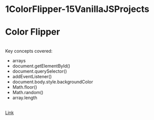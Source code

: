 # 1ColorFlipper-15VanillaJSProjects
<h1>Color Flipper</h1>
<br>
Key concepts covered:
<ul>
<li>arrays</li>
<li>document.getElementById()</li>
<li>document.querySelector()</li>
<li>addEventListener()</li>
<li>document.body.style.backgroundColor</li>
<li>Math.floor()</li>
<li>Math.random()</li>
<li>array.length</li>
</ul>
<br>
<a href="https://artiomb5.github.io/1ColorFlipper-15VanillaJSProjects/">Link</a>
